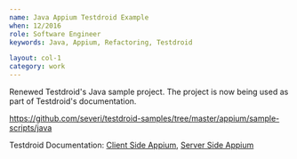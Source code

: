 ```yaml
---
name: Java Appium Testdroid Example
when: 12/2016
role: Software Engineer
keywords: Java, Appium, Refactoring, Testdroid

layout: col-1
category: work
---
```


Renewed Testdroid's Java sample project. The project is now being used as part of Testdroid's documentation.

<https://github.com/severi/testdroid-samples/tree/master/appium/sample-scripts/java>

Testdroid Documentation: [Client Side Appium](http://docs.testdroid.com/appium/examples/java-client-side-example/), [Server Side Appium](http://docs.testdroid.com/appium/examples/server-side-appium-in-tc-java/)
